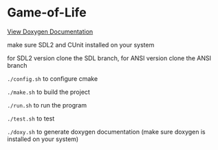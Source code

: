 # Game-of-Life
[View Doxygen Documentation](https://rzais.github.io/Conways-Game-of-Life)

make sure SDL2 and CUnit installed on your system

for SDL2 version clone the SDL branch, for ANSI version clone the ANSI branch

``` ./config.sh ``` to configure cmake

``` ./make.sh ``` to build the project

``` ./run.sh ``` to run the program

``` ./test.sh ``` to test

``` ./doxy.sh ``` to generate doxygen documentation (make sure doxygen is installed on your system)
